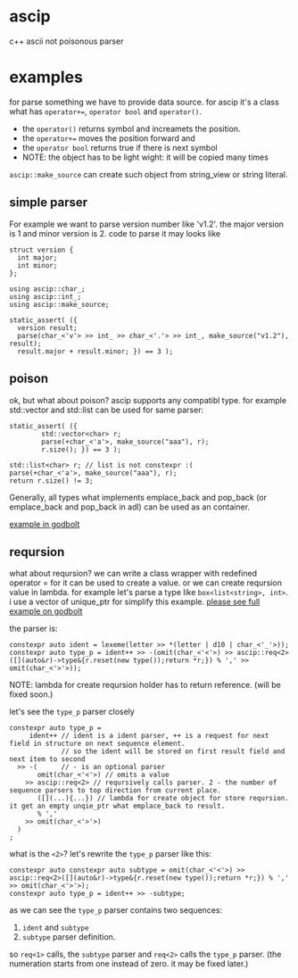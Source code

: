 # ascip
c++ ascii not poisonous parser

# examples

for parse something we have to provide data source. for ascip it's a class what has `operator+=`, `operator bool` and `operator()`.
- the `operator()` returns symbol and increamets the position.
- the `operator+=` moves the position forward and
- the `operator bool` returns true if there is next symbol
- NOTE: the object has to be light wight: it will be copied many times

`ascip::make_source` can create such object from string_view or string literal.

## simple parser

For example we want to parse version number like 'v1.2'.  the major version is 1 and minor version is 2. code to parse it may looks like
```
struct version {
  int major;
  int minor;
};

using ascip::char_;
using ascip::int_;
using ascip::make_source;

static_assert( ({
  version result;
  parse(char_<'v'> >> int_ >> char_<'.'> >> int_, make_source("v1.2"), result);
  result.major + result.minor; }) == 3 );
```

## poison
ok, but what about poison? ascip supports any compatibl type. for example std::vector and std::list can be used for same parser:

```
static_assert( ({
        std::vector<char> r;
        parse(+char_<'a'>, make_source("aaa"), r);
        r.size(); }) == 3 );

std::list<char> r; // list is not constexpr :(
parse(+char_<'a'>, make_source("aaa"), r);
return r.size() != 3;
```

Generally, all types what implements emplace_back and pop_back (or emplace_back and pop_back in adl) can be used as an container.

[example in godbolt](https://godbolt.org/#g:!((g:!((g:!((h:codeEditor,i:(filename:'1',fontScale:14,fontUsePx:'0',j:2,lang:c%2B%2B,selection:(endColumn:26,endLineNumber:16,positionColumn:26,positionLineNumber:16,selectionStartColumn:5,selectionStartLineNumber:9,startColumn:5,startLineNumber:9),source:'%23include+%3Ctuple%3E%0A%23include+%3Clist%3E%0A%23include+%3Cvector%3E%0A%23include+%3Chttps://raw.githack.com/zerhud/ascip/master/ascip.hpp%3E%0A%0Aint+main(int,char**)+%7B%0A++++using+ascip::char_%3B%0A++++using+ascip::make_source%3B%0A++++static_assert(+(%7B%0A++++++++std::vector%3Cchar%3E+r%3B%0A++++++++parse(%2Bchar_%3C!'a!'%3E,+make_source(%22aaa%22),+r)%3B%0A++++++++r.size()%3B+%7D)+%3D%3D+3+)%3B%0A%0A++++std::list%3Cchar%3E+r%3B%0A++++parse(%2Bchar_%3C!'a!'%3E,+make_source(%22aaa%22),+r)%3B%0A++++return+r.size()+!!%3D+3%3B%0A%7D'),l:'5',n:'0',o:'C%2B%2B+source+%232',t:'0'),(h:compiler,i:(compiler:g131,deviceViewOpen:'1',filters:(b:'0',binary:'1',binaryObject:'1',commentOnly:'0',debugCalls:'1',demangle:'0',directives:'0',execute:'1',intel:'0',libraryCode:'0',trim:'1'),flagsViewOpen:'1',fontScale:14,fontUsePx:'0',j:1,lang:c%2B%2B,libs:!(),options:'-std%3Dc%2B%2B23',overrides:!(),selection:(endColumn:1,endLineNumber:1,positionColumn:1,positionLineNumber:1,selectionStartColumn:1,selectionStartLineNumber:1,startColumn:1,startLineNumber:1),source:2),l:'5',n:'0',o:'+x86-64+gcc+13.1+(Editor+%232)',t:'0')),header:(),k:100,l:'4',m:50,n:'0',o:'',s:0,t:'0'),(g:!((h:output,i:(compilerName:'x86-64+gcc+13.1',editorid:2,fontScale:14,fontUsePx:'0',j:1,wrap:'1'),l:'5',n:'0',o:'Output+of+x86-64+gcc+13.1+(Compiler+%231)',t:'0')),header:(),l:'4',m:50,n:'0',o:'',s:0,t:'0')),l:'3',n:'0',o:'',t:'0')),version:4)

## reqursion
what about reqursion? we can write a class wrapper with redefined operator = for it can be used to create a value. or we can create reqursion value in lambda. for example let's parse a type like `box<list<string>, int>`. i use a vector of unique_ptr for simplify this example. [please see full example on godbolt](https://godbolt.org/#z:OYLghAFBqd5QCxAYwPYBMCmBRdBLAF1QCcAaPECAMzwBtMA7AQwFtMQByARg9KtQYEAysib0QXACx8BBAKoBnTAAUAHpwAMvAFYTStJg1DIApACYAQuYukl9ZATwDKjdAGFUtAK4sGISQCcpK4AMngMmAByPgBGmMQgZgAcpAAOqAqETgwe3r7%2BQemZjgJhEdEscQnJtpj2JQxCBEzEBLk%2BfoG19dlNLQRlUbHxiSkKza3t%2BV3j/YMVVaMAlLaoXsTI7BzmAMzhyN5YANQmO27jxOHAp9gmGgCCu/uHmCdnAG6YDiQ3d49mewYBy8x1ObjYLBIAE9fg8/k8gS83m4EAQCKkFCAAPRY4hMADuADpgIQEExkABrQloFhYgBe8QQIKxTAUyDwqSxLFZBHiLLZHMJCFSqVhjweFy8DiOBChqVeJgA7FY4RoAuN0CAQBcrkdmGxTirxeqCJqQJ9vsQwRqtV4GHgAI5eTAAfVSBCtZ1l8t%2BO2wRwUXhiLu9mAUhvhioAIhHVeL7uECEdueEIInSMgycQAFTZpYnZV/I7Fo5eTJGI6s9mpLXoLgaWP3Eul8vASsCmsoLMuxvNsu6qscrX0NHxRtFktoBjjTCqVLESteIhHPBYQRvKNHeiqTBsCAj3kL33%2B7P7zCjo%2BKtxHOsaAvXzMtHtnMAcF2vm5LJbjtWzRzIF1WSUVoICOCAlQsANTS1HUK09CxUhaJQ0zXAhSHbastW5ClXQUNYNkwcCzDMVAKXMMwViOYhvx2I1m2bCArQAVgsBsmM3U4Yx2TdX1QV982sMCzCOU9mIsLgTHYzjONfCl%2BJoyClSjATuM4o4dnQ8jRAYI5EOIYCV1Q8iFPhB5mynGc5wXJgl1QGU5VdVINzA1dGAIaxBOPI4AFoIFQFhCAgR9iGfNwPxfbY/RU24/QwocQGITAHTBMwbnAljJKjCAbKIcwADZqO8m5Q3yiDiEJRKlAICAInxez5QgL9DUSgh1h07N4KUgSzCYo5X1IV83hi/1/MC4LQvC7BJq/EzVRNJh/0AhRgOqsCINDKjDT05DQzddDvMHTtRuq6xDpgxDNkos6QGw3D8M2IizCYYz0Oo5rCX1TBJNYzKI2jFSuJ4jgmEG2bjT/PAAKA%2BJVvA5UNvg7bCN21J9uu46iIsa6FAuzAro7LCmBwl08PWB7yOes4YgzX5iMot7aNMgI7gCRjCUDYNQ3DFi2KjIq/U%2B77eY3NTXxifiTksISRLA8qOZDBzufEzL%2BewQWed%2B1TuNfZB5L%2B5SRe49SjjBidiwhqHlph0C4YsBGtqQ5GHL2nz0YCk7LGx3H8cwm6ibusnCPImJUFUMFaDwcZrQ9K4bnIQRaYo17TbVFm2flrmhZVm4M8VrP2NVz7DY44jYOuOnJcgiBhOzWX2aDBX5SViSC5uQWtZjYjE2Mkz/uL42U6bEsWrao4G0ZuFow4FZaE4JjeD8DgtFIVBODcDypdJgjJZ2HhSAITRp5WCkQCYjR9E4SQF8PlfOF4TFz4Ppfp9IOBYBgRAUH81I6HichKBpD/egCRgBcF3qQLA7xIaYAAGp4EwPiAA8vKRee8aC0EPJiCAMQb4xHCC0KEnA954OYMQKEiCYjaC%2BE/PeNI2CCEQQwWghDn4QMwDELwwA3BiFoJibgvAsDciMOIVh%2BBEoODwJ8Phy9ZxfCXFsPeiY6g3wjjEPEZCPBYBvjHFgRCX5UAMMABQcCEHIMYHomQggRBiHYFISx8glBqBvroLg%2BhDDGA3jYVRmJIArFQO6bIfDvIak4qYSw1gAS8FQJ8YglwsA%2BMat0ah2QXAMHcJ4DoehQjhCGJUEYriihZAEFMPwBSMhFIYPMYYCRXF2GSQIPokwMn5FqXUepjQJgDByQsfJthOklL0LMVoVS8k1JWFvTYEgZ5z2vqw1eHAjiqCSHlbyeVJBHGAMgZARwwGEi4GBXAhASA7y4EsXgT8tBflICfM%2BF8OBX1ILo25i9l7zPviAR%2Bh8Vhv0/msdES5/4QEwPgIgcS9D8CsaIcQdiIUOJUOoVhLjSD4jxDWfh0yODz1IC8qJnBEFLlSEuI4qAqCLOWas9Zmztm7P2RADwLAgHxBOWc/eXyVgIEwEwLACREmz3ubwJ558cW3w4O8z5z8rk3PPnynYszXl31ZRKjFZg5W4tFYqy5KwYmZGcJIIAA%3D%3D%3D)

the parser is:
```
constexpr auto ident = lexeme(letter >> *(letter | d10 | char_<'_'>));
constexpr auto type_p = ident++ >> -(omit(char_<'<'>) >> ascip::req<2>([](auto&r)->type&{r.reset(new type());return *r;}) % ',' >> omit(char_<'>'>));
```
NOTE: lambda for create reqursion holder has to return reference. (will be fixed soon.)

let's see the `type_p` parser closely
```
constexpr auto type_p =
     ident++ // ident is a ident parser, ++ is a request for next field in structure on next sequence element.
             // so the ident will be stored on first result field and next item to second
  >> -(      // - is an optional parser
       omit(char_<'<'>) // omits a value
    >> ascip::req<2> // reqursively calls parser. 2 - the number of sequence parsers to top direction from current place.
       ([](...){...}) // lambda for create object for store reqursion. it get an empty unqie_ptr what emplace_back to result.
       % ','
    >> omit(char_<'>'>)
  )
;
```
what is the `<2>`? let's rewrite the `type_p` parser like this:
```
constexpr auto constexpr auto subtype = omit(char_<'<'>) >> ascip::req<2>([](auto&r)->type&{r.reset(new type());return *r;}) % ',' >> omit(char_<'>'>);
constexpr auto type_p = ident++ >> -subtype;
```
as we can see the `type_p` parser contains two sequences: 
1. `ident` and `subtype`
2. `subtype` parser definition.

so `req<1>` calls, the `subtype` parser and `req<2>` calls the `type_p` parser. (the numeration starts from one instead of zero. it may be fixed later.)


